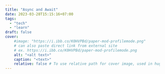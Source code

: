```yaml
---
title: "Async and Await"
date: 2023-03-28T15:15:16+07:00
tags:
  - "tech"
  - "learn"
draft: false
cover:
    #image: "https://i.ibb.co/K0HVPBd/paper-mod-profilemode.png"
    # can also paste direct link from external site
    # ex. https://i.ibb.co/K0HVPBd/paper-mod-profilemode.png
    alt: "<alt text>"
    caption: "<text>"
    relative: false # To use relative path for cover image, used in hugo Page-bundles
---
```




